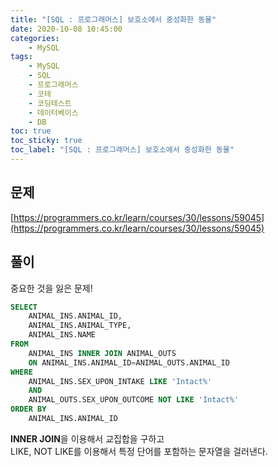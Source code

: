 ```yaml
---
title: "[SQL : 프로그래머스] 보호소에서 중성화한 동물"
date: 2020-10-08 10:45:00
categories:
    - MySQL
tags:
    - MySQL
    - SQL
    - 프로그래머스
    - 코테
    - 코딩테스트
    - 데이터베이스
    - DB
toc: true
toc_sticky: true
toc_label: "[SQL : 프로그래머스] 보호소에서 중성화한 동물"
---
```

## 문제
[https://programmers.co.kr/learn/courses/30/lessons/59045](https://programmers.co.kr/learn/courses/30/lessons/59045)
## 풀이
중요한 것을 잃은 문제!  
  
```sql
SELECT
    ANIMAL_INS.ANIMAL_ID,
    ANIMAL_INS.ANIMAL_TYPE,
    ANIMAL_INS.NAME
FROM
    ANIMAL_INS INNER JOIN ANIMAL_OUTS
    ON ANIMAL_INS.ANIMAL_ID=ANIMAL_OUTS.ANIMAL_ID
WHERE
    ANIMAL_INS.SEX_UPON_INTAKE LIKE 'Intact%'
    AND
    ANIMAL_OUTS.SEX_UPON_OUTCOME NOT LIKE 'Intact%'
ORDER BY
    ANIMAL_INS.ANIMAL_ID
```
  

**INNER JOIN**을 이용해서 교집합을 구하고  
LIKE, NOT LIKE를 이용해서 특정 단어를 포함하는 문자열을 걸러낸다.  